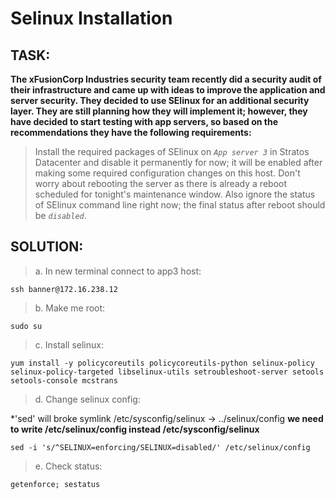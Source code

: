 # Selinux Installation
## TASK:
**The xFusionCorp Industries security team recently did a security audit of their infrastructure and came up with ideas to improve the application and server security. They decided to use SElinux for an additional security layer. They are still planning how they will implement it; however, they have decided to start testing with app servers, so based on the recommendations they have the following requirements:**

>  Install the required packages of SElinux on *`App server 3`* in Stratos Datacenter and disable it permanently for now; it will be enabled after making some required configuration changes on this host. Don't worry about rebooting the server as there is already a reboot scheduled for tonight's maintenance window. Also ignore the status of SElinux command line right now; the final status after reboot should be *`disabled`*.

## SOLUTION:
> a. In new terminal connect to app3 host:
```
ssh banner@172.16.238.12
```
> b. Make me root:
```
sudo su
```
>c. Install selinux:
```
yum install -y policycoreutils policycoreutils-python selinux-policy selinux-policy-targeted libselinux-utils setroubleshoot-server setools setools-console mcstrans
```
>d. Change selinux config:

*'sed' will broke symlink /etc/sysconfig/selinux -> ../selinux/config 
**we need to write /etc/selinux/config instead /etc/sysconfig/selinux**
```
sed -i 's/^SELINUX=enforcing/SELINUX=disabled/' /etc/selinux/config
```
>e. Check status:
```
getenforce; sestatus
```